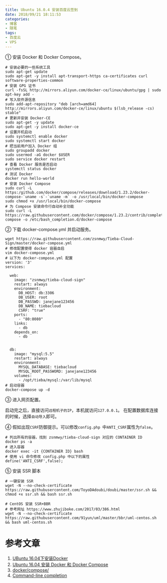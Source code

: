 ```yaml
---
title: Ubuntu 16.0.4 安装百度云签到
date: 2018/09/21 18:11:53
categories: 
- 博客
- 随笔
tags: 
- 百度云
- VPS
---
```


① 安装 Docker 和 Docker Compose。

```shell
# 安装必要的一些系统工具
sudo apt-get update
sudo apt-get -y install apt-transport-https ca-certificates curl software-properties-common
# 安装 GPG 证书
curl -fsSL http://mirrors.aliyun.com/docker-ce/linux/ubuntu/gpg | sudo apt-key add -
# 写入软件源信息
sudo add-apt-repository "deb [arch=amd64] http://mirrors.aliyun.com/docker-ce/linux/ubuntu $(lsb_release -cs) stable"
# 更新并安装 Docker-CE
sudo apt-get -y update
sudo apt-get -y install docker-ce
# 设置开机启动
sudo systemctl enable docker
sudo systemctl start docker
# 把当前用户加入 Docker 组
sudo groupadd docker
sudo usermod -aG docker $USER
sudo service docker restart
# 查看 Docker 服务是否启动
systemctl status docker
# 测试 Docker 
docker run hello-world
# 安装 Docker Compose
sudo curl -L https:/github.com/docker/compose/releases/download/1.23.2/docker-compose-`uname -s`-`uname -m` -o /usr/local/bin/docker-compose
sudo chmod +x /usr/local/bin/docker-compose
# 为 Compose 安装命令行自动补全功能
sudo curl -L https://raw.githubusercontent.com/docker/compose/1.23.2/contrib/completion/bash/docker-compose -o /etc/bash_completion.d/docker-compose
```

<!--more-->

② 下载 docker-compose.yml 并启动服务。

```shell
wget https://raw.githubusercontent.com/zsnmwy/Tieba-Cloud-Sign/master/docker-compose.yml
# 修改配置使得 docker 容器自启
vim docker-compose.yml
# 以下为 docker-compose.yml 配置
version: '3'
services:

  web:
    image: "zsnmwy/tieba-cloud-sign"
    restart: always
    environment:
      DB_HOST: db:3306
      DB_USER: root
      DB_PASSWD: janejane123456
      DB_NAME: tiebacloud
      CSRF: "true"
    ports:
      - "80:8080"
    links:
      - db
    depends_on:
      - db


  db:
    image: "mysql:5.5"
    restart: always
    environment:
      MYSQL_DATABASE: tiebacloud
      MYSQL_ROOT_PASSWORD: janejane123456
    volumes:
      - /opt/tieba/mysql:/var/lib/mysql
# 启动容器
docker-compose up -d
```

③ 进入网页配置。

启动完之后，直接访问`远程机子的IP`，本机就访问`127.0.0.1`。
在配置数据库连接的时候，选择`自动导入`即可。

④ 假如出现`CSRF`防御提示。可以修改`config.php `中`ANTI_CSRF`属性为`false`。

```shell
# 列出所有的容器，找到 zsnmwy/tieba-cloud-sign 对应的 CONTAINER ID
docker ps -a 
# 进入容器
docker exec -it {CONTAINER ID} bash
# 使用 vi 命令修改 config.php 中以下的属性
define('ANTI_CSRF',false);
```

⑤ 安装 SSR 脚本

```shell
# 一键安装 SSR
wget -N --no-check-certificate https://raw.githubusercontent.com/ToyoDAdoubi/doubi/master/ssr.sh && chmod +x ssr.sh && bash ssr.sh

# CentOS 安装 SSR+BBR
# 参考网址 https://www.zhujiboke.com/2017/03/386.html
wget -N --no-check-certificate https://raw.githubusercontent.com/91yun/uml/master/bbr/uml-centos.sh && bash uml-centos.sh
```

# 参考文章

1. [UBuntu 16.04下安装Docker](https://yq.aliyun.com/articles/675833)
2. [Ubuntu 16.04 安装 Docker 和 Docker Compose](https://www.jianshu.com/p/77a46925006c)
3. [docker/compose/](https://github.com/docker/compose/releases)
4. [Command-line completion](https://docs.docker.com/compose/completion/)

